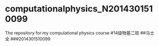 # computationalphysics_N2014301510099
The repository for my compulational physics course
#14级物基二班
##马士全
###2014301510099
